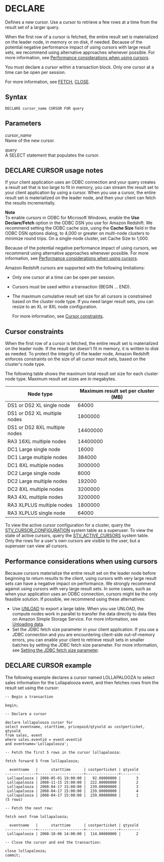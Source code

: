 # DECLARE<a name="declare"></a>

Defines a new cursor\. Use a cursor to retrieve a few rows at a time from the result set of a larger query\. 

When the first row of a cursor is fetched, the entire result set is materialized on the leader node, in memory or on disk, if needed\. Because of the potential negative performance impact of using cursors with large result sets, we recommend using alternative approaches whenever possible\. For more information, see [Performance considerations when using cursors](#declare-performance)\.

You must declare a cursor within a transaction block\. Only one cursor at a time can be open per session\. 

For more information, see [FETCH](fetch.md), [CLOSE](close.md)\.

## Syntax<a name="declare-synopsis"></a>

```
DECLARE cursor_name CURSOR FOR query
```

## Parameters<a name="declare-parameters"></a>

*cursor\_name*   
Name of the new cursor\. 

 *query*   
A SELECT statement that populates the cursor\.

## DECLARE CURSOR usage notes<a name="declare-usage"></a>

If your client application uses an ODBC connection and your query creates a result set that is too large to fit in memory, you can stream the result set to your client application by using a cursor\. When you use a cursor, the entire result set is materialized on the leader node, and then your client can fetch the results incrementally\. 

**Note**  
To enable cursors in ODBC for Microsoft Windows, enable the **Use Declare/Fetch** option in the ODBC DSN you use for Amazon Redshift\. We recommend setting the ODBC cache size, using the **Cache Size** field in the ODBC DSN options dialog, to 4,000 or greater on multi\-node clusters to minimize round trips\. On a single\-node cluster, set Cache Size to 1,000\.

Because of the potential negative performance impact of using cursors, we recommend using alternative approaches whenever possible\. For more information, see [Performance considerations when using cursors](#declare-performance)\.

Amazon Redshift cursors are supported with the following limitations:
+ Only one cursor at a time can be open per session\. 
+ Cursors must be used within a transaction \(BEGIN … END\)\. 
+ The maximum cumulative result set size for all cursors is constrained based on the cluster node type\. If you need larger result sets, you can resize to an XL or 8XL node configuration\.

  For more information, see [Cursor constraints](#declare-constraints)\. 

## Cursor constraints<a name="declare-constraints"></a>

When the first row of a cursor is fetched, the entire result set is materialized on the leader node\. If the result set doesn't fit in memory, it is written to disk as needed\. To protect the integrity of the leader node, Amazon Redshift enforces constraints on the size of all cursor result sets, based on the cluster's node type\.

The following table shows the maximum total result set size for each cluster node type\. Maximum result set sizes are in megabytes\.


| Node type | Maximum result set per cluster \(MB\) | 
| --- | --- | 
|   DS1 or DS2 XL single node   |   64000   | 
|   DS1 or DS2 XL multiple nodes   |   1800000   | 
|   DS1 or DS2 8XL multiple nodes   |   14400000   | 
|   RA3 16XL multiple nodes   |   14400000   | 
|   DC1 Large single node   |   16000   | 
|   DC1 Large multiple nodes   |   384000   | 
|   DC1 8XL multiple nodes   |   3000000   | 
|   DC2 Large single node   |   8000   | 
|   DC2 Large multiple nodes   |   192000   | 
|   DC2 8XL multiple nodes   |   3200000   | 
|   RA3 4XL multiple nodes   |   3200000   | 
|   RA3 XLPLUS multiple nodes   |   1800000  | 
|   RA3 XLPLUS single node   |   64000   | 

To view the active cursor configuration for a cluster, query the [STV\_CURSOR\_CONFIGURATION](r_STV_CURSOR_CONFIGURATION.md) system table as a superuser\. To view the state of active cursors, query the [STV\_ACTIVE\_CURSORS](r_STV_ACTIVE_CURSORS.md) system table\. Only the rows for a user's own cursors are visible to the user, but a superuser can view all cursors\.

## Performance considerations when using cursors<a name="declare-performance"></a>

Because cursors materialize the entire result set on the leader node before beginning to return results to the client, using cursors with very large result sets can have a negative impact on performance\. We strongly recommend against using cursors with very large result sets\. In some cases, such as when your application uses an ODBC connection, cursors might be the only feasible solution\. If possible, we recommend using these alternatives:
+ Use [UNLOAD](r_UNLOAD.md) to export a large table\. When you use UNLOAD, the compute nodes work in parallel to transfer the data directly to data files on Amazon Simple Storage Service\. For more information, see [Unloading data](c_unloading_data.md)\. 
+ Set the JDBC fetch size parameter in your client application\. If you use a JDBC connection and you are encountering client\-side out\-of\-memory errors, you can enable your client to retrieve result sets in smaller batches by setting the JDBC fetch size parameter\. For more information, see [Setting the JDBC fetch size parameter](queries-troubleshooting.md#set-the-JDBC-fetch-size-parameter)\. 

## DECLARE CURSOR example<a name="declare-example"></a>

The following example declares a cursor named LOLLAPALOOZA to select sales information for the Lollapalooza event, and then fetches rows from the result set using the cursor:

```
-- Begin a transaction

begin;

-- Declare a cursor

declare lollapalooza cursor for 
select eventname, starttime, pricepaid/qtysold as costperticket, qtysold
from sales, event
where sales.eventid = event.eventid
and eventname='Lollapalooza';

-- Fetch the first 5 rows in the cursor lollapalooza:

fetch forward 5 from lollapalooza;

  eventname   |      starttime      | costperticket | qtysold
--------------+---------------------+---------------+---------
 Lollapalooza | 2008-05-01 19:00:00 |   92.00000000 |       3
 Lollapalooza | 2008-11-15 15:00:00 |  222.00000000 |       2
 Lollapalooza | 2008-04-17 15:00:00 |  239.00000000 |       3
 Lollapalooza | 2008-04-17 15:00:00 |  239.00000000 |       4
 Lollapalooza | 2008-04-17 15:00:00 |  239.00000000 |       1
(5 rows)

-- Fetch the next row:

fetch next from lollapalooza;

  eventname   |      starttime      | costperticket | qtysold
--------------+---------------------+---------------+---------
 Lollapalooza | 2008-10-06 14:00:00 |  114.00000000 |       2

-- Close the cursor and end the transaction:

close lollapalooza;
commit;
```